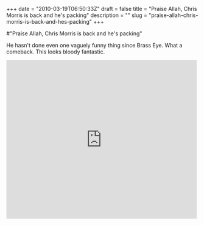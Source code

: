 +++
date = "2010-03-19T06:50:33Z"
draft = false
title = "Praise Allah, Chris Morris is back and he's packing"
description = ""
slug = "praise-allah-chris-morris-is-back-and-hes-packing"
+++

#"Praise Allah, Chris Morris is back and he's packing"


 <p>He hasn't done even one vaguely funny thing since Brass Eye. What a comeback. This looks bloody fantastic.</p>
<p><iframe src="http://www.youtube.com/embed/yGk2TojOd-4?wmode=transparent" allowfullscreen frameborder="0" height="417" width="500"></iframe></p>
<p>&nbsp;</p>
 